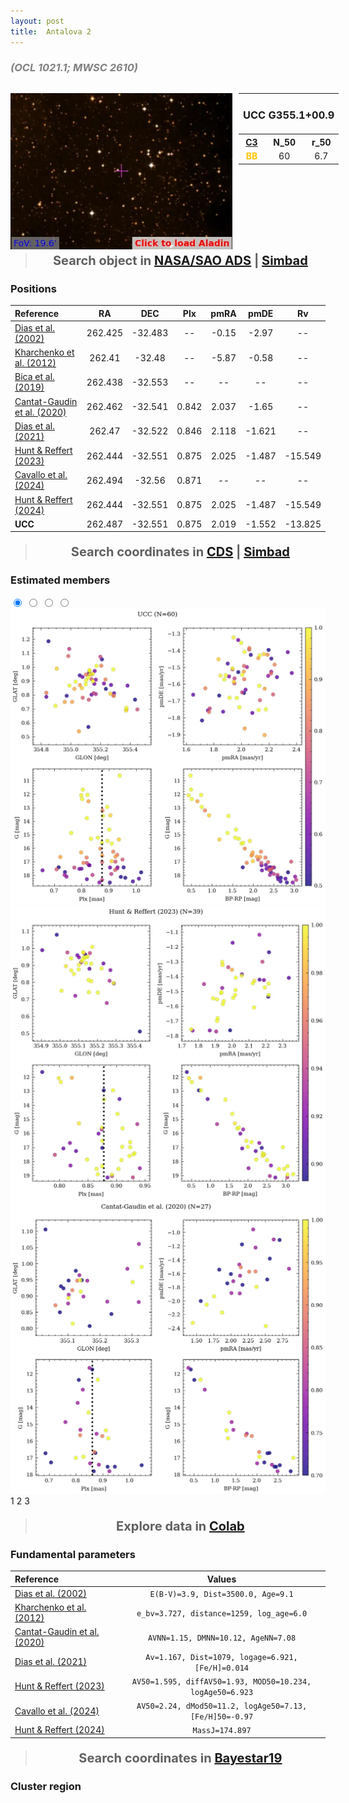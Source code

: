 ```yaml
---
layout: post
title:  Antalova 2
---
```

<h3><span style="color: #808080;"><i>(OCL 1021.1; MWSC 2610)</i></span></h3><div style="display: flex; justify-content: space-between; width:720px;height:250px">
<div style="text-align: center;">

<!-- Static image + data attributes for FOV and target -->
<img id="aladin_img"
     data-umami-event="aladin_load"
     src="https://raw.githubusercontent.com/ucc23/Q4P/main/plots/aladin/antalova2.webp"
     alt="Click to load Aladin Lite" 
     style="width:355px;height:250px; cursor: pointer;"
     data-fov="0.223" 
     data-target="262.487 -32.551"/>
<!-- Div to contain Aladin Lite viewer -->
<div id="aladin-lite-div" style="width:355px;height:250px;display:none;"></div>
<!-- Aladin Lite script (will be loaded after the image is clicked) -->
<script src="{{ site.baseurl }}/scripts/aladin_load.js"></script>

</div>
<!-- Left block -->

<table style="width:355px;height:250px;">
  <!-- Row 1 (title) -->
  <tr>
    <td colspan="5"><h3>UCC G355.1+00.9</h3></td>
  </tr>
  <!-- Row 2 -->
  <tr>
    <th style="text-align: center;"><a href="https://ucc.ar/faq#what-is-the-c3-parameter" title="Combined class">C3</a></th>
    <th style="text-align: center;"><div title="Stars with membership probability >50%">N_50</div></th>
    <th style="text-align: center;"><div title="Radius that contains half the members [arcmin]">r_50</div></th>
  </tr>
  <!-- Row 3 -->
  <tr>
    <td style="text-align: center;"><span style="color: #FFC300; font-weight: bold;">B</span><span style="color: #FFC300; font-weight: bold;">B</span></td>
    <td style="text-align: center;">60</td>
    <td style="text-align: center;">6.7</td>
  </tr>
</table>
</div>

> <p style="text-align:center; font-weight: bold; font-size:20px">Search object in <a data-umami-event="nasa_search" href="https://ui.adsabs.harvard.edu/search/q=%20collection%3Aastronomy%20body%3A%22Antalova%202%22&sort=date%20desc%2C%20bibcode%20desc&p_=0" target="_blank">NASA/SAO ADS</a> | <a data-umami-event="simbad_search" href="https://simbad.cds.unistra.fr/simbad/sim-id-refs?Ident=antalova2" target="_blank">Simbad</a></p>


### Positions

| Reference    | RA    | DEC   | Plx  | pmRA  | pmDE   |  Rv  |
| :---         | :---: | :---: | :---: | :---: | :---: | :---: |
|[Dias et al. (2002)](https://ui.adsabs.harvard.edu/abs/2002A%26A...389..871D) | 262.425 | -32.483 | -- | -0.15 | -2.97 | -- |
|[Kharchenko et al. (2012)](https://ui.adsabs.harvard.edu/abs/2012A%26A...543A.156K) | 262.41 | -32.48 | -- | -5.87 | -0.58 | -- |
|[Bica et al. (2019)](https://ui.adsabs.harvard.edu/abs/2019AJ....157...12B) | 262.438 | -32.553 | -- | -- | -- | -- |
|[Cantat-Gaudin et al. (2020)](https://ui.adsabs.harvard.edu/abs/2020A%26A...640A...1C) | 262.462 | -32.541 | 0.842 | 2.037 | -1.65 | -- |
|[Dias et al. (2021)](https://ui.adsabs.harvard.edu/abs/2021MNRAS.504..356D) | 262.47 | -32.522 | 0.846 | 2.118 | -1.621 | -- |
|[Hunt & Reffert (2023)](https://ui.adsabs.harvard.edu/abs/2023A%26A...673A.114H) | 262.444 | -32.551 | 0.875 | 2.025 | -1.487 | -15.549 |
|[Cavallo et al. (2024)](https://ui.adsabs.harvard.edu/abs/2024AJ....167...12C) | 262.494 | -32.56 | 0.871 | -- | -- | -- |
|[Hunt & Reffert (2024)](https://ui.adsabs.harvard.edu/abs/2024A%26A...686A..42H) | 262.444 | -32.551 | 0.875 | 2.025 | -1.487 | -15.549 |
| **UCC** |262.487 | -32.551 | 0.875 | 2.019 | -1.552 | -13.825 |

> <p style="text-align:center; font-weight: bold; font-size:20px">Search coordinates in <a data-umami-event="cds_coord_search" href="https://cdsportal.u-strasbg.fr/?target=262.487,-32.551" target="_blank">CDS</a> | <a data-umami-event="simbad_coord_search" href="https://simbad.cds.unistra.fr/mobile/object_list.html?coord=262.487%20-32.551&output=json&radius=5&userEntry=antalova2" target="_blank">Simbad</a></p>

### Estimated members

<div class="carousel">
<input type="radio" name="radio-btn" id="slide1" checked>
<input type="radio" name="radio-btn" id="slide1">
<input type="radio" name="radio-btn" id="slide2">
<input type="radio" name="radio-btn" id="slide3">
<div class="slides">
<div class="slide">
<a href="https://raw.githubusercontent.com/ucc23/Q4P/main/plots/UCC/antalova2.webp" target="_blank">
<img src="https://raw.githubusercontent.com/ucc23/Q4P/main/plots/UCC/antalova2.webp" alt="Antalova 2 UCC">
</a>
</div>
<div class="slide">
<a href="https://raw.githubusercontent.com/ucc23/Q4P/main/plots/HUNT23/antalova2.webp" target="_blank">
<img src="https://raw.githubusercontent.com/ucc23/Q4P/main/plots/HUNT23/antalova2.webp" alt="Antalova 2 HUNT23">
</a>
</div>
<div class="slide">
<a href="https://raw.githubusercontent.com/ucc23/Q4P/main/plots/CANTAT20/antalova2.webp" target="_blank">
<img src="https://raw.githubusercontent.com/ucc23/Q4P/main/plots/CANTAT20/antalova2.webp" alt="Antalova 2 CANTAT20">
</a>
</div>
</div>
<div class="indicators">
<label for="slide1">1</label>
<label for="slide2">2</label>
<label for="slide3">3</label>
</div>
</div>


> <p style="text-align:center; font-weight: bold; font-size:20px">Explore data in <a data-umami-event="colab" href="https://colab.research.google.com/github/ucc23/ucc/blob/main/assets/notebook.ipynb" target="_blank">Colab</a></p>


### Fundamental parameters

| Reference |  Values |
| :---      |  :---:  |
| [Dias et al. (2002)](https://ui.adsabs.harvard.edu/abs/2002A%26A...389..871D) | `E(B-V)=3.9, Dist=3500.0, Age=9.1` |
| [Kharchenko et al. (2012)](https://ui.adsabs.harvard.edu/abs/2012A%26A...543A.156K) | `e_bv=3.727, distance=1259, log_age=6.0` |
| [Cantat-Gaudin et al. (2020)](https://ui.adsabs.harvard.edu/abs/2020A%26A...640A...1C) | `AVNN=1.15, DMNN=10.12, AgeNN=7.08` |
| [Dias et al. (2021)](https://ui.adsabs.harvard.edu/abs/2021MNRAS.504..356D) | `Av=1.167, Dist=1079, logage=6.921, [Fe/H]=0.014` |
| [Hunt & Reffert (2023)](https://ui.adsabs.harvard.edu/abs/2023A%26A...673A.114H) | `AV50=1.595, diffAV50=1.93, MOD50=10.234, logAge50=6.923` |
| [Cavallo et al. (2024)](https://ui.adsabs.harvard.edu/abs/2024AJ....167...12C) | `AV50=2.24, dMod50=11.2, logAge50=7.13, [Fe/H]50=-0.97` |
| [Hunt & Reffert (2024)](https://ui.adsabs.harvard.edu/abs/2024A%26A...686A..42H) | `MassJ=174.897` |

> <p style="text-align:center; font-weight: bold; font-size:20px">Search coordinates in <a data-umami-event="bayestar" href="http://argonaut.skymaps.info/query?lon=355.13%20&lat=0.878&coordsys=gal&mapname=bayestar2019" target="_blank">Bayestar19</a></p>


### Cluster region

<html lang="en">
  <body>
    <center>
    <div id="plot-params"
         data-oc-name="antalova2"
         data-ra-center="262.46"
         data-dec-center="-32.54"
         data-rad-deg="6.7"
         data-plx="0.875">
    </div>
    <div id="plot-container">
        <div id="plot"></div>
    </div>
    <script defer type="module" src="{{ site.baseurl }}/scripts/radec_scatter.js"></script>
    </center>
  </body>
</html>
<br>
